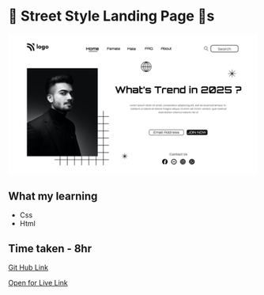 # 🎀 Street Style Landing Page 🎀s

![Street style](./1.png)

## What my learning 
- Css
- Html


## Time taken - 8hr

[Git Hub Link](https://github.com/arvindcoder/Street-Style-Landing-Page)

[Open for Live Link](https://whimsical-sprinkles-443d3e.netlify.app/)
